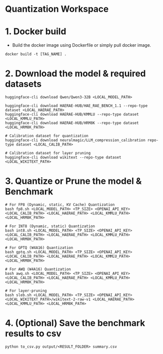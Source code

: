 # Quantization Workspace

# 1. Docker build
- Build the docker image using Dockerfile or simply pull docker image.
```
docker build -t [TAG_NAME] .
```

# 2. Download the model & required datasets
```
huggingface-cli download Qwen/Qwen3-32B <LOCAL_MODEL_PATH>

huggingface-cli download HAERAE-HUB/HAE_RAE_BENCH_1.1 --repo-type dataset <LOCAL_HAERAE_PATH>
huggingface-cli download HAERAE-HUB/KMMLU --repo-type dataset <LOCAL_KMMLU_PATH>
huggingface-cli download HAERAE-HUB/HRM8K --repo-type dataset <LOCAL_HRM8K_PATH>

# Calibration dataset for quantization
huggingface-cli download neuralmagic/LLM_compression_calibration repo-type dataset <LOCAL_CALIB_PATH>

# Calibration dataset for layer pruning
huggingface-cli download wikitext --repo-type dataset <LOCAL_WIKITEXT_PATH>
```

# 3. Quantize or Prune the model & Benchmark
```
# For FP8 (Dynamic, static, KV Cache) Quantization
bash fp8.sh <LOCAL_MODEL_PATH> <TP_SIZE> <OPENAI_API_KEY> <LOCAL_CALIB_PATH> <LOCAL_HAERAE_PATH> <LOCAL_KMMLU_PATH> <LOCAL_HRM8K_PATH>

# For INT8 (Dynamic, static) Quantization
bash int8.sh <LOCAL_MODEL_PATH> <TP_SIZE> <OPENAI_API_KEY> <LOCAL_CALIB_PATH> <LOCAL_HAERAE_PATH> <LOCAL_KMMLU_PATH> <LOCAL_HRM8K_PATH>

# For GPTQ (W4A16) Quantization
bash gptq.sh <LOCAL_MODEL_PATH> <TP_SIZE> <OPENAI_API_KEY> <LOCAL_CALIB_PATH> <LOCAL_HAERAE_PATH> <LOCAL_KMMLU_PATH> <LOCAL_HRM8K_PATH>

# For AWQ (W4A16) Quantization
bash awq.sh <LOCAL_MODEL_PATH> <TP_SIZE> <OPENAI_API_KEY> <LOCAL_CALIB_PATH> <LOCAL_HAERAE_PATH> <LOCAL_KMMLU_PATH> <LOCAL_HRM8K_PATH>

# For layer-pruning
bash sleb.sh <LOCAL_MODEL_PATH> <TP_SIZE> <OPENAI_API_KEY> <LOCAL_WIKITEXT_PATH>/wikitext-2-raw-v1 <LOCAL_HAERAE_PATH> <LOCAL_KMMLU_PATH> <LOCAL_HRM8K_PATH>
```

# 4. (Optional) Save the benchmark results to csv
```
python to_csv.py output/<RESULT_FOLDER> summary.csv
```
